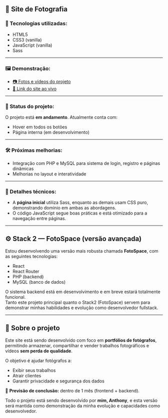 ## 📸 Site de Fotografia

### 🚀 Tecnologias utilizadas:

- HTML5  
- CSS3 (vanilla)  
- JavaScript (vanilla)  
- Sass  

---

### 🖼️ Demonstração:

- [📷 Fotos e vídeos do projeto](https://imgur.com/user/AnthonyGarciaSantos/posts)  
- [🔗 Link do site ao vivo](https://anthony-garcia-santos.github.io/site-de-fotografia/)

---

### 📌 Status do projeto:

O projeto está **em andamento**. Atualmente conta com:

- Hover em todos os botões  
- Página interna (em desenvolvimento)

---

### 🛠️ Próximas melhorias:

- Integração com PHP e MySQL para sistema de login, registro e páginas dinâmicas  
- Melhorias no layout e interatividade  

---

### 📝 Detalhes técnicos:

- A **página inicial** utiliza Sass, enquanto as demais usam CSS puro, demonstrando domínio em ambas as abordagens.  
- O código JavaScript segue boas práticas e está otimizado para a navegação entre páginas.

---

## ⚙️ Stack 2 — FotoSpace (versão avançada)

Estou desenvolvendo uma versão mais robusta chamada **FotoSpace**, com as seguintes tecnologias:

- React  
- React Router  
- PHP (backend)  
- MySQL (banco de dados)

O sistema backend está em desenvolvimento e em breve estará totalmente funcional.  
Tanto este projeto principal quanto o Stack2 (FotoSpace) servem para demonstrar minhas habilidades e evolução como desenvolvedor fullstack.

---

## 📂 Sobre o projeto

Este site está sendo desenvolvido com foco em **portfólios de fotógrafos**, permitindo armazenar, compartilhar e vender trabalhos fotográficos e vídeos **sem perda de qualidade**.

O objetivo é ajudar fotógrafos a:

- Exibir seus trabalhos  
- Atrair clientes  
- Garantir privacidade e segurança dos dados  

📅 **Previsão de conclusão:** dentro de 1 mês (frontend + backend).

Todo o projeto está sendo desenvolvido por **mim, Anthony**, e esta versão será mantida como demonstração da minha evolução e capacidades como desenvolvedor.
